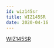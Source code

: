 ```yaml
---
id: wiz145sr
title: WIZ145SR
date: 2020-04-16
---
```


[WIZ145SR](http://www.wiznet.io/product-item/wiz145sr/)
